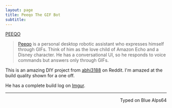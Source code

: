 ```yaml
---
layout: page
title: Peeqo The GIF Bot
subtitle:
---
```


<a class="embedly-card" href="https://i.imgur.com/3cBFW1E.gifv">PEEQO</a>
<script async src="//cdn.embedly.com/widgets/platform.js" charset="UTF-8"></script>

> [Peeqo](http://peeqo.com/) is a personal desktop robotic assistant who expresses himself through GIFs. Think of him as the love child of Amazon Echo and a Disney character. He has a conversational UI, so he responds to voice commands but answers only through GIFs.

This is an amazing DIY project from [abhi3188](https://www.reddit.com/user/abhi3188) on Reddit. I'm amazed at the build quality shown for a one off. 

He has a complete build log on [Imgur](https://imgur.com/a/ue4Ax). 

---
<p align="right">Typed on Blue Alps64</p>

